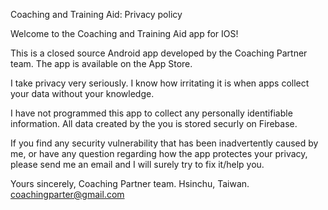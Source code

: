  Coaching and Training Aid: Privacy policy

 Welcome to the Coaching and Training Aid app for IOS!

 This is a closed source Android app developed by the Coaching Partner team. The app is available on the App Store.

 I take privacy very seriously. I know how irritating it is when apps collect your data without your knowledge.

 I have not programmed this app to collect any personally identifiable information. All data created by the you is stored securly on Firebase.

 If you find any security vulnerability that has been inadvertently caused by me, or have any question regarding how the app protectes your privacy, please send me an email and I will surely try to fix it/help you.

 Yours sincerely,
 Coaching Partner team.
 Hsinchu, Taiwan.
 coachingparter@gmail.com
